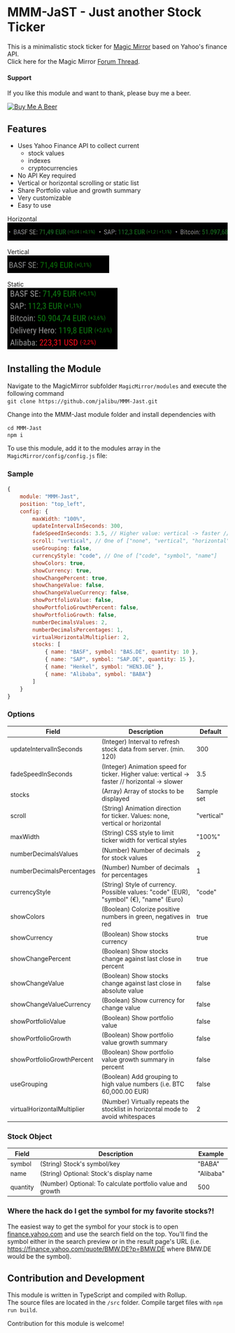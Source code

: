 # MMM-JaST - **J**ust **a**nother **S**tock **T**icker
This is a minimalistic stock ticker for [Magic Mirror](https://magicmirror.builders/) based on Yahoo's finance API.  
Click here for the Magic Mirror [Forum Thread](https://forum.magicmirror.builders/topic/12507/mmm-jast-just-another-stock-ticker).

#### Support
If you like this module and want to thank, please buy me a beer.

<a href="https://www.buymeacoffee.com/jalibu" target="_blank"><img src="https://www.buymeacoffee.com/assets/img/custom_images/orange_img.png" alt="Buy Me A Beer" style="height: 45px !important;width: 180px !important;" ></a>

## Features
* Uses Yahoo Finance API to collect current  
    * stock values
    * indexes
    * cryptocurrencies
* No API Key required
* Vertical or horizontal scrolling or static list
* Share Portfolio value and growth summary
* Very customizable
* Easy to use

Horizontal  
<img src="docs/horizontal.gif">  

Vertical  
<img src="docs/vertical.gif" height="40px">  

Static  
<img src="docs/static.png" height="140px">

## Installing the Module
Navigate to the MagicMirror subfolder `MagicMirror/modules` and execute the following command  
`git clone https://github.com/jalibu/MMM-Jast.git`

Change into the MMM-Jast module folder and install dependencies with  
```
cd MMM-Jast
npm i
```

To use this module, add it to the modules array in the `MagicMirror/config/config.js` file:

### Sample
```javascript
{
	module: "MMM-Jast",
	position: "top_left",
	config: {
		maxWidth: "100%",
		updateIntervalInSeconds: 300,
		fadeSpeedInSeconds: 3.5, // Higher value: vertical -> faster // horizontal -> slower
		scroll: "vertical", // One of ["none", "vertical", "horizontal"]
		useGrouping: false,
		currencyStyle: "code", // One of ["code", "symbol", "name"]
		showColors: true,
		showCurrency: true,
		showChangePercent: true,
		showChangeValue: false,
		showChangeValueCurrency: false,
		showPortfolioValue: false,
		showPortfolioGrowthPercent: false,
		showPortfolioGrowth: false,
		numberDecimalsValues: 2,
		numberDecimalsPercentages: 1,
		virtualHorizontalMultiplier: 2,
		stocks: [
			{ name: "BASF", symbol: "BAS.DE", quantity: 10 },
			{ name: "SAP", symbol: "SAP.DE", quantity: 15 },
			{ name: "Henkel", symbol: "HEN3.DE" },
			{ name: "Alibaba", symbol: "BABA"}
		]
	}
}
```
### Options
| Field    						| Description 																		| Default 		|
| -------- 						| -------- 																			| -------- 		|
| updateIntervalInSeconds 	  	| (Integer) Interval to refresh stock data from server.	(min. 120)					| 300   		|
| fadeSpeedInSeconds			| (Integer) Animation speed for ticker.	Higher value: vertical -> faster // horizontal -> slower	| 3.5		|
| stocks						| (Array<Stock>) Array of stocks to be displayed									| Sample set	|
| scroll						| (String) Animation direction for ticker. Values: none, vertical or horizontal		| "vertical"  	|
| maxWidth						| (String) CSS style to limit ticker width for vertical styles						| "100%"   		|
| numberDecimalsValues			| (Number) Number of decimals for stock values  									| 2   	     	|
| numberDecimalsPercentages		| (Number) Number of decimals for percentages										| 1	    		|
| currencyStyle					| (String) Style of currency. Possible values: "code" (EUR), "symbol" (€), "name" (Euro)			| "code"	|
| showColors					| (Boolean) Colorize positive numbers in green, negatives in red					| true   		|
| showCurrency					| (Boolean) Show stocks currency													| true   		|
| showChangePercent				| (Boolean) Show stocks change against last close in percent						| true   		|
| showChangeValue				| (Boolean) Show stocks change against last close in absolute value					| false   		|
| showChangeValueCurrency		| (Boolean) Show currency for change value											| false   		|
| showPortfolioValue			| (Boolean) Show portfolio value													| false   		|
| showPortfolioGrowth			| (Boolean) Show portfolio value growth summary										| false   		|
| showPortfolioGrowthPercent	| (Boolean) Show portfolio value growth summary in percent							| false   		|
| useGrouping					| (Boolean) Add grouping to high value numbers (i.e. BTC 60,000.00 EUR)				| false   		|
| virtualHorizontalMultiplier	| (Number) Virtually repeats the stocklist in horizontal mode to avoid whitespaces	| 2   			|

### Stock Object
| Field    			| Description 														| Example 	|
| -------- 			| -------- 															| -------- 	|
| symbol   			| (String) Stock's symbol/key   									| "BABA"   	|
| name   			| (String) Optional: Stock's display name   						| "Alibaba"	|
| quantity   		| (Number) Optional: To calculate portfolio value and growth   	| 500   	|

### Where the hack do I get the symbol for my favorite stocks?!
The easiest way to get the symbol for your stock is to open [finance.yahoo.com](https://finance.yahoo.com) and use the search field on the top. You'll find the symbol either in the search preview or in the result page's URL (i.e. https://finance.yahoo.com/quote/BMW.DE?p=BMW.DE where BMW.DE would be the symbol).

## Contribution and Development
This module is written in TypeScript and compiled with Rollup.  
The source files are located in the `/src` folder.
Compile target files with `npm run build`.

Contribution for this module is welcome!